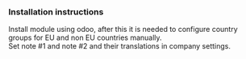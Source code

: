 ### Installation instructions

Install module using odoo, after this it is needed to configure country 
groups for EU and non EU countries manually.
<br />
Set note #1 and note #2 and their translations in company settings.
